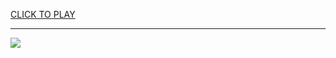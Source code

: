 
<a href="https://premium76.site?title=track_unblocked_games&ref=13M">CLICK TO PLAY</a></h3>
<hr>

<a href="https://premium76.site?title=track_unblocked_games&ref=13M"><img src="https://clearcache.store/games.png"></a>


